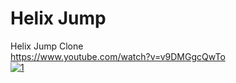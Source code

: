 # Helix Jump
Helix Jump Clone
 <br />
https://www.youtube.com/watch?v=v9DMGgcQwTo <br />
[![1](http://img.youtube.com/vi/v9DMGgcQwTo/0.jpg)](http://www.youtube.com/watch?v=v9DMGgcQwTo "1")
 
